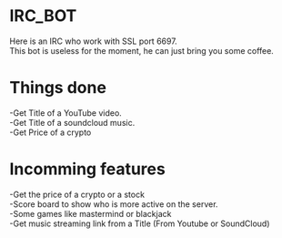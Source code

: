 # IRC_BOT
Here is an IRC who work with SSL port 6697.  
This bot is useless for the moment, he can just bring you some coffee.

# Things done
-Get Title of a YouTube video.  
-Get Title of a soundcloud music.  
-Get Price of a crypto    

# Incomming features
-Get the price of a crypto or a stock   
-Score board to show who is more active on the server.  
-Some games like mastermind or blackjack  
-Get music streaming link from a Title (From Youtube or SoundCloud)  



